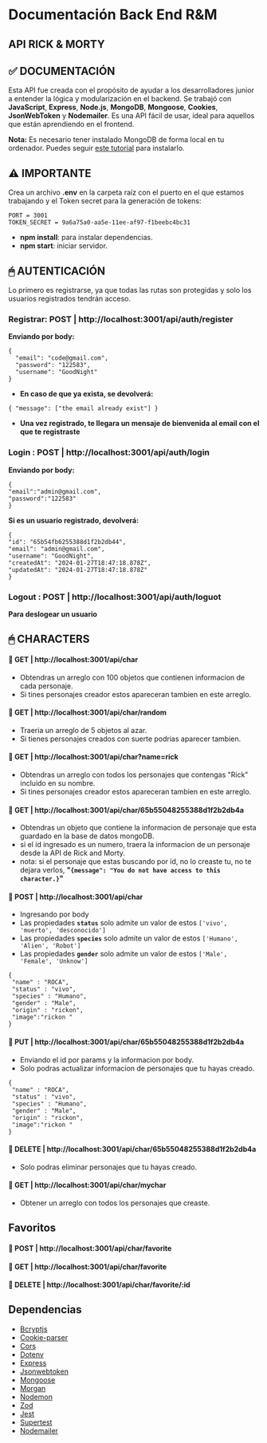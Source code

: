 # Documentación Back End R&M

## API RICK & MORTY

## ✅ DOCUMENTACIÓN

Esta API fue creada con el propósito de ayudar a los desarrolladores junior a entender la lógica y modularización en el backend. Se trabajó con **JavaScript**, **Express**, **Node.js**, **MongoDB**, **Mongoose**, **Cookies**, **JsonWebToken** y **Nodemailer**. Es una API fácil de usar, ideal para aquellos que están aprendiendo en el frontend.

**Nota:** Es necesario tener instalado MongoDB de forma local en tu ordenador. Puedes seguir [este tutorial](https://www.youtube.com/watch?v=lWMemPN9t6Q) para instalarlo.

## ⚠️ IMPORTANTE

Crea un archivo **.env** en la carpeta raíz con el puerto en el que estamos trabajando y el Token secret para la generación de tokens:


```
PORT = 3001
TOKEN_SECRET = 9a6a75a0-aa5e-11ee-af97-f1beebc4bc31
```


- **npm install**: para instalar dependencias.
- **npm start**: iniciar servidor.

## 🖱 AUTENTICACIÓN

Lo primero es registrarse, ya que todas las rutas son protegidas y solo los usuarios registrados tendrán acceso.

### Registrar: POST | http://localhost:3001/api/auth/register

**Enviando por body:**
```
{
  "email": "code@gmail.com",
  "password": "122583",
  "username": "GoodNight"
}

 ```
 - **En caso de que ya exista, se devolverá:**
  ``` 
{ "message": ["the email already exist"] }
 ```
- **Una vez registrado, te llegara un mensaje de bienvenida al email con el que te registraste**


 ### Login : **POST |  http://localhost:3001/api/auth/login**  </br>
 **Enviando por body:**
   ``` 
{
  "email":"admin@gmail.com",
  "password":"122583" 
}
 ```
**Si es un usuario registrado, devolverá:**
   ``` 
{
  "id": "65b54fb6255388d1f2b2db44",
  "email": "admin@gmail.com",
  "username": "GoodNight",
  "createdAt": "2024-01-27T18:47:18.878Z",
  "updatedAt": "2024-01-27T18:47:18.878Z"
}

 ```
### Logout : **POST | http://localhost:3001/api/auth/loguot**  </br>
**Para deslogear un usuario**

## **🖱 CHARACTERS**

#### **📍 GET | http://localhost:3001/api/char**

-  Obtendras un arreglo con 100 objetos que contienen informacion de cada personaje.
-  Si tines personajes creador estos apareceran tambien en este arreglo.

#### **📍 GET | http://localhost:3001/api/char/random**

-  Traeria un arreglo de 5 objetos al azar.
-  Si tienes personajes creados con suerte podrias aparecer tambien.

#### **📍 GET | http://localhost:3001/api/char?name=rick**

-  Obtendras un arreglo con todos los personajes que contengas "Rick" incluido en su nombre.
-  Si tines personajes creador estos apareceran tambien en este arreglo.

#### **📍 GET | http://localhost:3001/api/char/65b55048255388d1f2b2db4a**

-  Obtendras un objeto que contiene la informacion de personaje que esta guardado en la base de datos mongoDB.
-  si el id ingresado es un numero, traera la informacion de un personaje desde la API de Rick and Morty.
- nota: si el personaje que estas buscando por id, no lo creaste tu, no te dejara verlos, **"`{message": "You do not have access to this character.}`"**

#### **📍 POST | http://localhost:3001/api/char**

-  Ingresando por body
- Las propiedades **`status`** solo admite un valor de estos `['vivo', 'muerto', 'desconocido']`
- Las propiedades **`species`** solo admite un valor de estos  `['Humano', 'Alien', 'Robot']`
- Las propiedades **`gender`** solo admite un valor de estos  `['Male', 'Female', 'Unknow']`
 ``` 
{
  "name" : "ROCA",
  "status" : "vivo",
  "species" : "Humano",
  "gender" : "Male",
  "origin" : "rickon",
  "image":"rickon "
}
 ```

#### **📍 PUT | http://localhost:3001/api/char/65b55048255388d1f2b2db4a**

- Enviando el id por params y la informacion por body.
-  Solo podras actualizar informacion de personajes que tu hayas creado.
 ``` 
{
  "name" : "ROCA",
  "status" : "vivo",
  "species" : "Humano",
  "gender" : "Male",
  "origin" : "rickon",
  "image":"rickon "
}
 ```

#### **📍 DELETE | http://localhost:3001/api/char/65b55048255388d1f2b2db4a**

-  Solo podras eliminar personajes que tu hayas creado.

#### **📍 GET | http://localhost:3001/api/char/mychar**

-  Obtener un arreglo con todos los personajes que creaste.

## **Favoritos**

#### **📍 POST | http://localhost:3001/api/char/favorite**
#### **📍 GET | http://localhost:3001/api/char/favorite**
#### **📍 DELETE | http://localhost:3001/api/char/favorite/:id**






## Dependencias

<div class="hide">

- [Bcryptjs](https://www.npmjs.com/package/bcryptjs)
- [Cookie-parser](https://www.npmjs.com/package/cookie-parser)
- [Cors](https://www.npmjs.com/package/cors)
- [Dotenv](https://www.npmjs.com/package/dotenv)
- [Express](https://expressjs.com/)
- [Jsonwebtoken](https://www.npmjs.com/package/jsonwebtoken)
- [Mongoose](https://mongoosejs.com/)
- [Morgan](https://www.npmjs.com/package/morgan)
- [Nodemon](https://www.npmjs.com/package/nodemon)
- [Zod](https://www.npmjs.com/package/zod)
- [Jest](https://jestjs.io/docs/getting-started)
- [Supertest](https://www.npmjs.com/package/supertest)
- [Nodemailer](https://nodemailer.com/)


</div>
